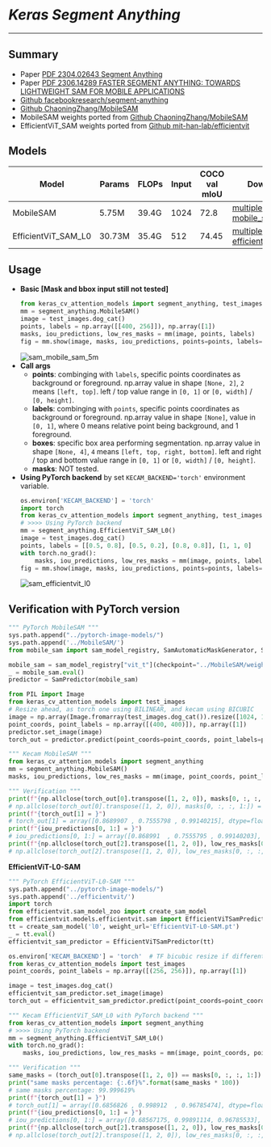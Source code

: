 # ___Keras Segment Anything___
***

## Summary
  - Paper [PDF 2304.02643 Segment Anything](https://arxiv.org/abs/2304.02643)
  - Paper [PDF 2306.14289 FASTER SEGMENT ANYTHING: TOWARDS LIGHTWEIGHT SAM FOR MOBILE APPLICATIONS](https://arxiv.org/pdf/2306.14289.pdf)
  - [Github facebookresearch/segment-anything](https://github.com/facebookresearch/segment-anything)
  - [Github ChaoningZhang/MobileSAM](https://github.com/ChaoningZhang/MobileSAM)
  - MobileSAM weights ported from [Github ChaoningZhang/MobileSAM](https://github.com/ChaoningZhang/MobileSAM)
  - EfficientViT_SAM weights ported from [Github mit-han-lab/efficientvit](https://github.com/mit-han-lab/efficientvit)
## Models
  | Model               | Params | FLOPs | Input | COCO val mIoU | Download |
  | ------------------- | ------ | ----- | ----- | ------------- | -------- |
  | MobileSAM           | 5.75M  | 39.4G | 1024  | 72.8          | [multiple mobile_sam_5m_*](https://github.com/leondgarse/keras_cv_attention_models/releases/tag/segment_anything)  |
  | EfficientViT_SAM_L0 | 30.73M | 35.4G | 512   | 74.45         | [multiple efficientvit_l0_*](https://github.com/leondgarse/keras_cv_attention_models/releases/tag/segment_anything)  |
## Usage
  - **Basic [Mask and bbox input still not tested]**
    ```py
    from keras_cv_attention_models import segment_anything, test_images
    mm = segment_anything.MobileSAM()
    image = test_images.dog_cat()
    points, labels = np.array([[400, 256]]), np.array([1])
    masks, iou_predictions, low_res_masks = mm(image, points, labels)
    fig = mm.show(image, masks, iou_predictions, points=points, labels=labels, save_path='aa.jpg')
    ```
    ![sam_mobile_sam_5m](https://github.com/leondgarse/keras_cv_attention_models/assets/5744524/b4d5dbc7-69d9-47b1-936b-64bd00e7ec3e)
  - **Call args**
    - **points**: combinging with `labels`, specific points coordinates as background or foreground. np.array value in shape `[None, 2]`, `2` means `[left, top]`. left / top value range in `[0, 1]` or `[0, width]` / `[0, height]`.
    - **labels**: combinging with `points`, specific points coordinates as background or foreground. np.array value in shape `[None]`, value in `[0, 1]`, where 0 means relative point being background, and 1 foreground.
    - **boxes**: specific box area performing segmentation. np.array value in shape `[None, 4]`, `4` means `[left, top, right, bottom]`. left and right / top and bottom value range in `[0, 1]` or `[0, width]` / `[0, height]`.
    - **masks**: NOT tested.
  - **Using PyTorch backend** by set `KECAM_BACKEND='torch'` environment variable.
    ```py
    os.environ['KECAM_BACKEND'] = 'torch'
    import torch
    from keras_cv_attention_models import segment_anything, test_images
    # >>>> Using PyTorch backend
    mm = segment_anything.EfficientViT_SAM_L0()
    image = test_images.dog_cat()
    points, labels = [[0.5, 0.8], [0.5, 0.2], [0.8, 0.8]], [1, 1, 0]
    with torch.no_grad():
        masks, iou_predictions, low_res_masks = mm(image, points, labels)
    fig = mm.show(image, masks, iou_predictions, points=points, labels=labels, save_path='bb.jpg')
    ```
    ![sam_efficientvit_l0](https://github.com/leondgarse/keras_cv_attention_models/assets/5744524/72135535-1bfe-4ab0-abe6-980ce50c8045)
## Verification with PyTorch version
  ```py
  """ PyTorch MobileSAM """
  sys.path.append("../pytorch-image-models/")
  sys.path.append('../MobileSAM/')
  from mobile_sam import sam_model_registry, SamAutomaticMaskGenerator, SamPredictor

  mobile_sam = sam_model_registry["vit_t"](checkpoint="../MobileSAM/weights/mobile_sam.pt")
  _ = mobile_sam.eval()
  predictor = SamPredictor(mobile_sam)

  from PIL import Image
  from keras_cv_attention_models import test_images
  # Resize ahead, as torch one using BILINEAR, and kecam using BICUBIC
  image = np.array(Image.fromarray(test_images.dog_cat()).resize([1024, 1024], resample=Image.Resampling.BILINEAR))
  point_coords, point_labels = np.array([(400, 400)]), np.array([1])
  predictor.set_image(image)
  torch_out = predictor.predict(point_coords=point_coords, point_labels=point_labels, multimask_output=True)

  """ Kecam MobileSAM """
  from keras_cv_attention_models import segment_anything
  mm = segment_anything.MobileSAM()
  masks, iou_predictions, low_res_masks = mm(image, point_coords, point_labels)

  """ Verification """
  print(f"{np.allclose(torch_out[0].transpose([1, 2, 0]), masks[0, :, :, 1:]) = }")
  # np.allclose(torch_out[0].transpose([1, 2, 0]), masks[0, :, :, 1:]) = True
  print(f"{torch_out[1] = }")
  # torch_out[1] = array([0.8689907 , 0.7555798 , 0.99140215], dtype=float32)
  print(f"{iou_predictions[0, 1:] = }")
  # iou_predictions[0, 1:] = array([0.868991  , 0.7555795 , 0.99140203], dtype=float32)
  print(f"{np.allclose(torch_out[2].transpose([1, 2, 0]), low_res_masks[0, :, :, 1:], atol=1e-4) = }")
  # np.allclose(torch_out[2].transpose([1, 2, 0]), low_res_masks[0, :, :, 1:], atol=1e-4) = True
  ```
  **EfficientViT-L0-SAM**
  ```py
  """ PyTorch EfficientViT-L0-SAM """
  sys.path.append("../pytorch-image-models/")
  sys.path.append('../efficientvit/')
  import torch
  from efficientvit.sam_model_zoo import create_sam_model
  from efficientvit.models.efficientvit.sam import EfficientViTSamPredictor
  tt = create_sam_model('l0', weight_url='EfficientViT-L0-SAM.pt')
  _ = tt.eval()
  efficientvit_sam_predictor = EfficientViTSamPredictor(tt)

  os.environ['KECAM_BACKEND'] = 'torch'  # TF bicubic resize if different from Torch, allclose atol could be rather high
  from keras_cv_attention_models import test_images
  point_coords, point_labels = np.array([(256, 256)]), np.array([1])

  image = test_images.dog_cat()
  efficientvit_sam_predictor.set_image(image)
  torch_out = efficientvit_sam_predictor.predict(point_coords=point_coords, point_labels=point_labels, multimask_output=True)

  """ Kecam EfficientViT_SAM_L0 with PyTorch backend """
  from keras_cv_attention_models import segment_anything
  # >>>> Using PyTorch backend
  mm = segment_anything.EfficientViT_SAM_L0()
  with torch.no_grad():
      masks, iou_predictions, low_res_masks = mm(image, point_coords, point_labels)

  """ Verification """
  same_masks = (torch_out[0].transpose([1, 2, 0]) == masks[0, :, :, 1:]).sum() / np.prod(torch_out[0].shape)
  print("same masks percentage: {:.6f}%".format(same_masks * 100))
  # same masks percentage: 99.999619%
  print(f"{torch_out[1] = }")
  # torch_out[1] = array([0.6856826 , 0.998912  , 0.96785474], dtype=float32)
  print(f"{iou_predictions[0, 1:] = }")
  # iou_predictions[0, 1:] = array([0.68567175, 0.99891114, 0.96785533], dtype=float32)
  print(f"{np.allclose(torch_out[2].transpose([1, 2, 0]), low_res_masks[0, :, :, 1:], atol=1e-3) = }")
  # np.allclose(torch_out[2].transpose([1, 2, 0]), low_res_masks[0, :, :, 1:], atol=1e-3) = True
  ```
